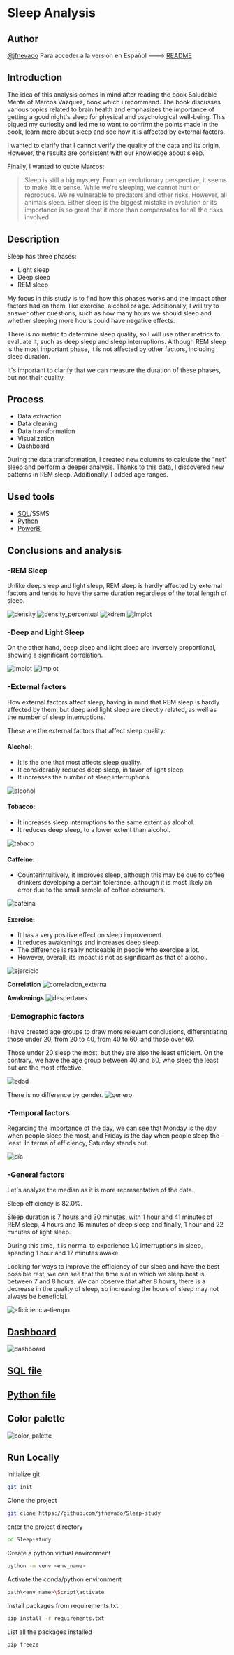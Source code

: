 # Sleep Analysis

## Author
[@jfnevado](https://github.com/jfnevado)
Para acceder a la versión en Español ---> [README](https://github.com/jfnevado/Sleep-study/blob/master/README_ESP.MD)

## Introduction 

The idea of this analysis comes in mind after reading the book Saludable Mente of Marcos Vázquez, book which i recommend. The book discusses various topics related to brain health and emphasizes the importance of getting a good night's sleep for physical and psychological well-being. This piqued my curiosity and led me to want to confirm the points made in the book, learn more about sleep and see how it is affected by external factors.

I wanted to clarify that I cannot verify the quality of the data and its origin. However, the results are consistent with our knowledge about sleep.

Finally, I wanted to quote Marcos:
> Sleep is still a big mystery. From an evolutionary perspective, it seems to make little sense. While we're sleeping, we cannot hunt or reproduce. We're vulnerable to predators and other risks. However, all animals sleep. Either sleep is the biggest mistake in evolution or its importance is so great that it more than compensates for all the risks involved.

## Description

Sleep has three phases:
- Light sleep
- Deep sleep
- REM sleep

My focus in this study is to find how this phases works and the impact other factors had on them, like exercise, alcohol or age. Additionally, I will try to answer other questions, such as how many hours we should sleep and whether sleeping more hours could have negative effects.

There is no metric to determine sleep quality, so I will use other metrics to evaluate it, such as deep sleep and sleep interruptions. Although REM sleep is the most important phase, it is not affected by other factors, including sleep duration.

It's important to clarify that we can measure the duration of these phases, but not their quality.
## Process

- Data extraction
- Data cleaning
- Data transformation
- Visualization
- Dashboard  
  
During the data transformation, I created new columns to calculate the "net" sleep and perform a deeper analysis. Thanks to this data, I discovered new patterns in REM sleep. Additionally, I added age ranges.
## Used tools

  - [SQL](#archivo-sql)/SSMS
  - [Python](#archivo-python)
  - [PowerBI](#dashboard)

## Conclusions and analysis
### -REM Sleep

Unlike deep sleep and light sleep, REM sleep is hardly affected by external factors and tends to have the same duration regardless of the total length of sleep.

![density](https://github.com/jfnevado/Sleep-study/blob/master/plots/density_plot_sleep_metrics.png)
![density_percentual](https://github.com/jfnevado/Sleep-study/blob/master/plots/density_plot_sleep_percentual.png)
![kdrem](https://github.com/jfnevado/Sleep-study/blob/master/plots/kderem.png)
![lmplot](https://github.com/jfnevado/Sleep-study/blob/master/plots/lmplot1.png)

### -Deep and Light Sleep

On the other hand, deep sleep and light sleep are inversely proportional, showing a significant correlation.

![lmplot](https://github.com/jfnevado/Sleep-study/blob/master/plots/lmplot2.png)
![lmplot](https://github.com/jfnevado/Sleep-study/blob/master/plots/lmplot3.png)

### -External factors

How external factors affect sleep, having in mind that REM sleep is hardly affected by them, but deep and light sleep are directly related, as well as the number of sleep interruptions.

These are the external factors that affect sleep quality:

#### Alcohol:
 - It is the one that most affects sleep quality.
 - It considerably reduces deep sleep, in favor of light sleep.
 - It increases the number of sleep interruptions.

![alcohol](https://github.com/jfnevado/Sleep-study/blob/master/plots/alcohol.png)
#### Tobacco:
 - It increases sleep interruptions to the same extent as alcohol.
 - It reduces deep sleep, to a lower extent than alcohol.

![tabaco](https://github.com/jfnevado/Sleep-study/blob/master/plots/smoking.png)
#### Caffeine:
 - Counterintuitively, it improves sleep, although this may be due to coffee drinkers developing a certain tolerance, although it is most likely an error due to the small sample of coffee consumers.

![cafeina](https://github.com/jfnevado/Sleep-study/blob/master/plots/caffeine.png)
#### Exercise:
 - It has a very positive effect on sleep improvement.
 - It reduces awakenings and increases deep sleep.
 - The difference is really noticeable in people who exercise a lot.
 - However, overall, its impact is not as significant as that of alcohol.

![ejercicio](https://github.com/jfnevado/Sleep-study/blob/master/plots/exercise.png)

**Correlation**
![correlacion_externa](https://github.com/jfnevado/Sleep-study/blob/master/plots/externalcorrelation.png)

**Awakenings**
![despertares](https://github.com/jfnevado/Sleep-study/blob/master/plots/awakenings_external.png)

### -Demographic factors

I have created age groups to draw more relevant conclusions, differentiating those under 20, from 20 to 40, from 40 to 60, and those over 60.

Those under 20 sleep the most, but they are also the least efficient. On the contrary, we have the age group between 40 and 60, who sleep the least but are the most effective.

![edad](https://github.com/jfnevado/Sleep-study/blob/master/plots/age.png)

There is no difference by gender.
![genero](https://github.com/jfnevado/Sleep-study/blob/master/plots/gender.png)

### -Temporal factors

Regarding the importance of the day, we can see that Monday is the day when people sleep the most, and Friday is the day when people sleep the least. In terms of efficiency, Saturday stands out.

![día](https://github.com/jfnevado/Sleep-study/blob/master/plots/day.png)

### -General factors

Let's analyze the median as it is more representative of the data.

Sleep efficiency is 82.0%.

Sleep duration is 7 hours and 30 minutes, with 1 hour and 41 minutes of REM sleep,
4 hours and 16 minutes of deep sleep and finally, 1 hour and 22 minutes of light sleep.

During this time, it is normal to experience 1.0 interruptions in sleep, spending
1 hour and 17 minutes awake.

Looking for ways to improve the efficiency of our sleep and have the best possible rest, we can see that the time slot in which we sleep best is between 7 and 8 hours. We can observe that after 8 hours, there is a decrease in the quality of sleep, so increasing the hours of sleep may not always be beneficial.

![eficiciencia-tiempo](https://github.com/jfnevado/Sleep-study/blob/master/plots/kdesleep.png)


## [Dashboard](https://github.com/jfnevado/Sleep-study/blob/master/dashboard/dashboard_eng.pdf)
![dashboard](https://github.com/jfnevado/Sleep-study/blob/master/dashboard/dashboard_eng.png)

## [SQL file](https://github.com/jfnevado/Sleep-study/blob/master/Sleep_querys.sql)

## [Python file](https://github.com/jfnevado/Sleep-study/blob/master/main.ipynb)
## Color palette
![color_palette](https://github.com/jfnevado/Sleep-study/blob/master/dashboard/colorpalette.png)

## Run Locally
Initialize git

```bash
git init
```


Clone the project

```bash
git clone https://github.com/jfnevado/Sleep-study
```

enter the project directory

```bash
cd Sleep-study
```

Create a python virtual environment 

```bash
python -m venv <env_name>
```

Activate the conda/python environment

```bash
path\<env_name>\Script\activate
```

Install packages from requirements.txt

```bash
pip install -r requirements.txt
```

List all the packages installed

```bash
pip freeze
```